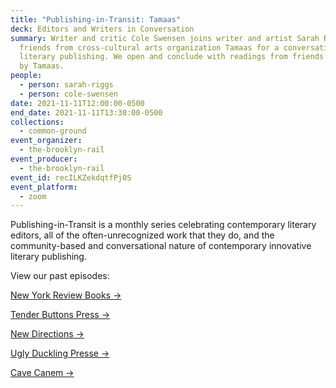 ```yaml
---
title: "Publishing-in-Transit: Tamaas"
deck: Editors and Writers in Conversation
summary: Writer and critic Cole Swensen joins writer and artist Sarah Riggs and
  friends from cross-cultural arts organization Tamaas for a conversation on
  literary publishing. We open and conclude with readings from friends published
  by Tamaas.
people:
  - person: sarah-riggs
  - person: cole-swensen
date: 2021-11-11T12:00:00-0500
end_date: 2021-11-11T13:30:00-0500
collections:
  - common-ground
event_organizer:
  - the-brooklyn-rail
event_producer:
  - the-brooklyn-rail
event_id: recILKZekdqtfPj0S
event_platform:
  - zoom
---
```

Publishing-in-Transit is a monthly series celebrating contemporary literary editors, all of the often-unrecognized work that they do, and the community-based and conversational nature of contemporary innovative literary publishing.



View our past episodes: 

[New York Review Books →](https://brooklynrail.org/events/2021/06/10/publishing-in-transit-new-york-review-of-books/)

[Tender Buttons Press →](https://brooklynrail.org/events/2021/07/01/publishing-in-transit-tender-buttons-press/)

[](https://brooklynrail.org/events/2021/07/01/publishing-in-transit-tender-buttons-press/)[New Directions →](https://brooklynrail.org/events/2021/08/12/publishing-in-transit-new-directions/)

[](https://brooklynrail.org/events/2021/08/12/publishing-in-transit-new-directions/)[Ugly Duckling Presse →](https://brooklynrail.org/events/2021/09/09/publishing-in-transit-ugly-duckling-presse/)

[Cave Canem →](https://brooklynrail.org/events/2021/10/14/publishing-in-transit-cave-canem/)